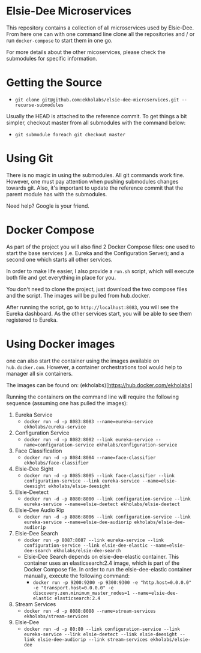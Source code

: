 # Elsie-Dee Microservices

This repository contains a collection of all microservices used by Elsie-Dee.
From here one can with one command line clone all the repositories and / or
run ```docker-compose``` to start them in one go.

For more details about the other micoservices, please check the submodules for specific
information.

# Getting the Source

* ```git clone git@github.com:ekholabs/elsie-dee-microservices.git --recurse-submodules```

Usually the HEAD is attached to the reference commit. To get things a bit
simpler, checkout master from all submodules with the command below:

* ```git submodule foreach git checkout master```

# Using Git

There is no magic in using the submodules. All git commands work fine. However, one must
pay attention when pushing submodules changes towards git. Also, it's important to
update the reference commit that the parent module has with the submodules.

Need help? Google is your friend.

# Docker Compose

As part of the project you will also find 2 Docker Compose files: one used to start the base services (i.e. Eureka and the Configuration Server); and a second one which starts all other services.

In order to make life easier, I also provide a ```run.sh``` script, which will execute both file and get everything in place for you.

You don't need to clone the project, just download the two compose files and the script. The images will be pulled from hub.docker.

After running the script, go to ```http://localhost:8083```, you will see the Eureka dashboard. As the other services start, you will be able to see them registered to Eureka.

# Using Docker images

one can also start the container using the images available on ```hub.docker.com```. However, a container orchestrations
tool would help to manager all six containers.

The images can be found on: (ekholabs)[https://hub.docker.com/ekholabs]

Running the containers on the command line will require the following sequence (assuming one has pulled the images):

1. Eureka Service
   * ```docker run -d -p 8083:8083 --name=eureka-service ekholabs/eureka-service```
2. Configuration Service
   * ```docker run -d -p 8082:8082 --link eureka-service --name=configuration-service ekholabs/configuration-service```
3. Face Classification
   * ```docker run -d -p 8084:8084 --name=face-classifier ekholabs/face-classifier```
4. Elsie-Dee Sight
   * ```docker run -d -p 8085:8085 --link face-classifier --link configuration-service --link eureka-service --name=elsie-deesight ekholabs/elsie-deesight```
5. Elsie-Deetect
   * ```docker run -d -p 8080:8080 --link configuration-service --link eureka-service --name=elsie-deetect ekholabs/elsie-deetect```
6. Elsie-Dee Audio Rip
   * ```docker run -d -p 8086:8086 --link configuration-service --link eureka-service --name=elsie-dee-audiorip ekholabs/elsie-dee-audiorip```
7. Elsie-Dee Search
   * ```docker run -p 8087:8087 --link eureka-service --link configuration-service --link elsie-dee-elastic --name=elsie-dee-search ekholabs/elsie-dee-search```
   * Elsie-Dee Search depends on elsie-dee-elastic container. This container uses an elasticsearch:2.4 image, which is part of the Docker Compose file. In order to run the elsie-dee-elastic container manually, execute the following command:
     - ```docker run -p 9200:9200 -p 9300:9300 -e "http.host=0.0.0.0" -e "transport.host=0.0.0.0" -e discovery.zen.minimum_master_nodes=1 --name=elsie-dee-elastic elasticsearch:2.4```
8. Stream Services
   * ```docker run -d -p 8088:8088 --name=stream-services ekholabs/stream-services```
9. Elsie-Dee
   * ```docker run -d -p 80:80 --link configuration-service --link eureka-service --link elsie-deetect --link elsie-deesight --link elsie-dee-audiorip --link stream-services ekholabs/elsie-dee```
